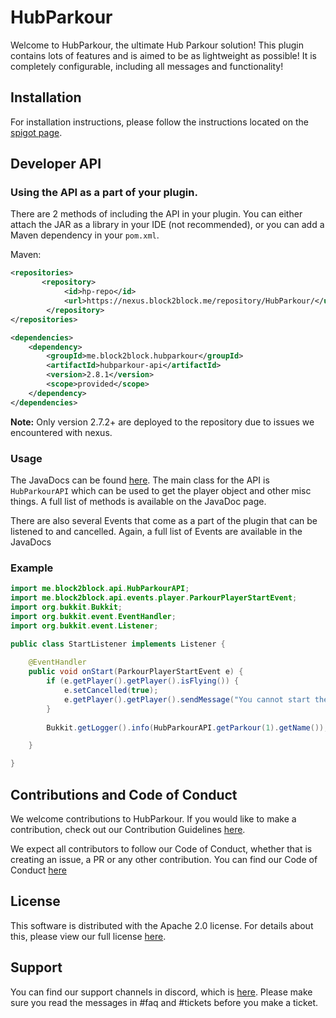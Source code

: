 # HubParkour

Welcome to HubParkour, the ultimate Hub Parkour solution! This plugin contains lots of features and is aimed to be as lightweight as possible! It is completely configurable, including all messages and functionality!

## Installation

For installation instructions, please follow the instructions located on the [spigot page](https://www.spigotmc.org/resources/hubparkour.47713/).

## Developer API

### Using the API as a part of your plugin.

There are 2 methods of including the API in your plugin. You can either attach the JAR as a library in your IDE (not recommended), or you can add a Maven dependency in your `pom.xml`.

Maven:
```xml
<repositories>
       <repository>
            <id>hp-repo</id>
            <url>https://nexus.block2block.me/repository/HubParkour/</url>
        </repository>
</repositories>

<dependencies>
    <dependency>
        <groupId>me.block2block.hubparkour</groupId>
        <artifactId>hubparkour-api</artifactId>
        <version>2.8.1</version>
        <scope>provided</scope>
    </dependency>
</dependencies>
```

**Note:** Only version 2.7.2+ are deployed to the repository due to issues we encountered with nexus.

### Usage

The JavaDocs can be found [here](http://hubparkour.block2block.me/). The main class for the API is `HubParkourAPI` which can be used to get the player object and other misc things. A full list of methods is available on the JavaDoc page.

There are also several Events that come as a part of the plugin that can be listened to and cancelled. Again, a full list of Events are available in the JavaDocs

### Example

```java
import me.block2block.api.HubParkourAPI;
import me.block2block.api.events.player.ParkourPlayerStartEvent;
import org.bukkit.Bukkit;
import org.bukkit.event.EventHandler;
import org.bukkit.event.Listener;

public class StartListener implements Listener {
    
    @EventHandler
    public void onStart(ParkourPlayerStartEvent e) {
        if (e.getPlayer().getPlayer().isFlying()) {
            e.setCancelled(true);
            e.getPlayer().getPlayer().sendMessage("You cannot start the parkour if you're flying!");
        }
        
        Bukkit.getLogger().info(HubParkourAPI.getParkour(1).getName());

    }

}
``` 

## Contributions and Code of Conduct

We welcome contributions to HubParkour. If you would like to make a contribution, check out our Contribution Guidelines [here](CONTRIBUTING.md).

We expect all contributors to follow our Code of Conduct, whether that is creating an issue, a PR or any other contribution. You can find our Code of Conduct [here](CODE_OF_CONDUCT.md)

## License

This software is distributed with the Apache 2.0 license. For details about this, please view our full license [here](../LICENSE).

## Support

You can find our support channels in discord, which is [here](https://discord.gg/PVdDNWs). Please make sure you read the messages in #faq and #tickets before you make a ticket.

